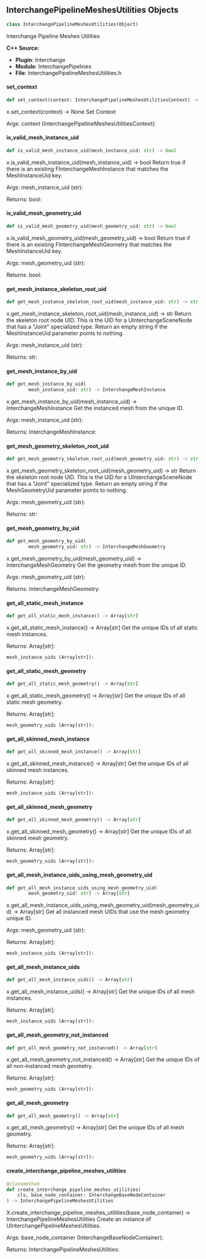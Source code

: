 ## InterchangePipelineMeshesUtilities Objects

```python
class InterchangePipelineMeshesUtilities(Object)
```

Interchange Pipeline Meshes Utilities

**C++ Source:**

- **Plugin**: Interchange
- **Module**: InterchangePipelines
- **File**: InterchangePipelineMeshesUtilities.h

<a id="unreal.InterchangePipelineMeshesUtilities.set_context"></a>

#### set_context

```python
def set_context(context: InterchangePipelineMeshesUtilitiesContext) -> None
```

x.set_context(context) -> None
Set Context

Args:
    context (InterchangePipelineMeshesUtilitiesContext):

<a id="unreal.InterchangePipelineMeshesUtilities.is_valid_mesh_instance_uid"></a>

#### is_valid_mesh_instance_uid

```python
def is_valid_mesh_instance_uid(mesh_instance_uid: str) -> bool
```

x.is_valid_mesh_instance_uid(mesh_instance_uid) -> bool
Return true if there is an existing FInterchangeMeshInstance that matches the MeshInstanceUid key.

Args:
    mesh_instance_uid (str): 

Returns:
    bool:

<a id="unreal.InterchangePipelineMeshesUtilities.is_valid_mesh_geometry_uid"></a>

#### is_valid_mesh_geometry_uid

```python
def is_valid_mesh_geometry_uid(mesh_geometry_uid: str) -> bool
```

x.is_valid_mesh_geometry_uid(mesh_geometry_uid) -> bool
Return true if there is an existing FInterchangeMeshGeometry that matches the MeshInstanceUid key.

Args:
    mesh_geometry_uid (str): 

Returns:
    bool:

<a id="unreal.InterchangePipelineMeshesUtilities.get_mesh_instance_skeleton_root_uid"></a>

#### get_mesh_instance_skeleton_root_uid

```python
def get_mesh_instance_skeleton_root_uid(mesh_instance_uid: str) -> str
```

x.get_mesh_instance_skeleton_root_uid(mesh_instance_uid) -> str
Return the skeleton root node UID. This is the UID for a UInterchangeSceneNode that has a "Joint" specialized type.
Return an empty string if the MeshInstanceUid parameter points to nothing.

Args:
    mesh_instance_uid (str): 

Returns:
    str:

<a id="unreal.InterchangePipelineMeshesUtilities.get_mesh_instance_by_uid"></a>

#### get_mesh_instance_by_uid

```python
def get_mesh_instance_by_uid(
        mesh_instance_uid: str) -> InterchangeMeshInstance
```

x.get_mesh_instance_by_uid(mesh_instance_uid) -> InterchangeMeshInstance
Get the instanced mesh from the unique ID.

Args:
    mesh_instance_uid (str): 

Returns:
    InterchangeMeshInstance:

<a id="unreal.InterchangePipelineMeshesUtilities.get_mesh_geometry_skeleton_root_uid"></a>

#### get_mesh_geometry_skeleton_root_uid

```python
def get_mesh_geometry_skeleton_root_uid(mesh_geometry_uid: str) -> str
```

x.get_mesh_geometry_skeleton_root_uid(mesh_geometry_uid) -> str
Return the skeleton root node UID. This is the UID for a UInterchangeSceneNode that has a "Joint" specialized type.
Return an empty string if the MeshGeometryUid parameter points to nothing.

Args:
    mesh_geometry_uid (str): 

Returns:
    str:

<a id="unreal.InterchangePipelineMeshesUtilities.get_mesh_geometry_by_uid"></a>

#### get_mesh_geometry_by_uid

```python
def get_mesh_geometry_by_uid(
        mesh_geometry_uid: str) -> InterchangeMeshGeometry
```

x.get_mesh_geometry_by_uid(mesh_geometry_uid) -> InterchangeMeshGeometry
Get the geometry mesh from the unique ID.

Args:
    mesh_geometry_uid (str): 

Returns:
    InterchangeMeshGeometry:

<a id="unreal.InterchangePipelineMeshesUtilities.get_all_static_mesh_instance"></a>

#### get_all_static_mesh_instance

```python
def get_all_static_mesh_instance() -> Array[str]
```

x.get_all_static_mesh_instance() -> Array[str]
Get the unique IDs of all static mesh instances.

Returns:
    Array[str]: 

    mesh_instance_uids (Array[str]):

<a id="unreal.InterchangePipelineMeshesUtilities.get_all_static_mesh_geometry"></a>

#### get_all_static_mesh_geometry

```python
def get_all_static_mesh_geometry() -> Array[str]
```

x.get_all_static_mesh_geometry() -> Array[str]
Get the unique IDs of all static mesh geometry.

Returns:
    Array[str]: 

    mesh_geometry_uids (Array[str]):

<a id="unreal.InterchangePipelineMeshesUtilities.get_all_skinned_mesh_instance"></a>

#### get_all_skinned_mesh_instance

```python
def get_all_skinned_mesh_instance() -> Array[str]
```

x.get_all_skinned_mesh_instance() -> Array[str]
Get the unique IDs of all skinned mesh instances.

Returns:
    Array[str]: 

    mesh_instance_uids (Array[str]):

<a id="unreal.InterchangePipelineMeshesUtilities.get_all_skinned_mesh_geometry"></a>

#### get_all_skinned_mesh_geometry

```python
def get_all_skinned_mesh_geometry() -> Array[str]
```

x.get_all_skinned_mesh_geometry() -> Array[str]
Get the unique IDs of all skinned mesh geometry.

Returns:
    Array[str]: 

    mesh_geometry_uids (Array[str]):

<a id="unreal.InterchangePipelineMeshesUtilities.get_all_mesh_instance_uids_using_mesh_geometry_uid"></a>

#### get_all_mesh_instance_uids_using_mesh_geometry_uid

```python
def get_all_mesh_instance_uids_using_mesh_geometry_uid(
        mesh_geometry_uid: str) -> Array[str]
```

x.get_all_mesh_instance_uids_using_mesh_geometry_uid(mesh_geometry_uid) -> Array[str]
Get all instanced mesh UIDs that use the mesh geometry unique ID.

Args:
    mesh_geometry_uid (str): 

Returns:
    Array[str]: 

    mesh_instance_uids (Array[str]):

<a id="unreal.InterchangePipelineMeshesUtilities.get_all_mesh_instance_uids"></a>

#### get_all_mesh_instance_uids

```python
def get_all_mesh_instance_uids() -> Array[str]
```

x.get_all_mesh_instance_uids() -> Array[str]
Get the unique IDs of all mesh instances.

Returns:
    Array[str]: 

    mesh_instance_uids (Array[str]):

<a id="unreal.InterchangePipelineMeshesUtilities.get_all_mesh_geometry_not_instanced"></a>

#### get_all_mesh_geometry_not_instanced

```python
def get_all_mesh_geometry_not_instanced() -> Array[str]
```

x.get_all_mesh_geometry_not_instanced() -> Array[str]
Get the unique IDs of all non-instanced mesh geometry.

Returns:
    Array[str]: 

    mesh_geometry_uids (Array[str]):

<a id="unreal.InterchangePipelineMeshesUtilities.get_all_mesh_geometry"></a>

#### get_all_mesh_geometry

```python
def get_all_mesh_geometry() -> Array[str]
```

x.get_all_mesh_geometry() -> Array[str]
Get the unique IDs of all mesh geometry.

Returns:
    Array[str]: 

    mesh_geometry_uids (Array[str]):

<a id="unreal.InterchangePipelineMeshesUtilities.create_interchange_pipeline_meshes_utilities"></a>

#### create_interchange_pipeline_meshes_utilities

```python
@classmethod
def create_interchange_pipeline_meshes_utilities(
    cls, base_node_container: InterchangeBaseNodeContainer
) -> InterchangePipelineMeshesUtilities
```

X.create_interchange_pipeline_meshes_utilities(base_node_container) -> InterchangePipelineMeshesUtilities
Create an instance of UInterchangePipelineMeshesUtilities.

Args:
    base_node_container (InterchangeBaseNodeContainer): 

Returns:
    InterchangePipelineMeshesUtilities:

<a id="unreal.ImgMediaPlaybackComponent"></a>